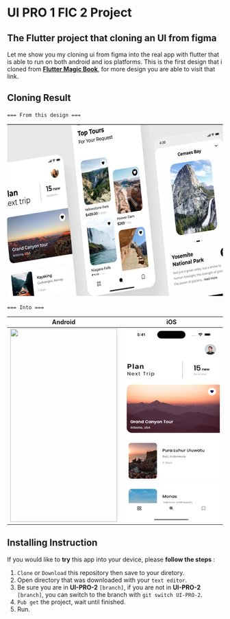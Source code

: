 # UI PRO 1 FIC 2 Project

## The Flutter project that cloning an UI from figma
Let me show you my cloning ui from figma into the real app with flutter that is able to run on both android and ios platforms. This is the first design that i cloned from **[Flutter Magic Book](https://www.figma.com/file/PreoFlFsdSfKIGFpNGwaT8/Flutter-MagicBook?node-id=305%3A189&t=vL19qSn0gqQ9jrib-0)**, for more design you are able to visit that link.

## Cloning Result
`=== From this design ===`

<img src="assets/docs/pro2_design.png" width="560" height="400"/>

`=== Into ===`

| Android                                                                | iOS                                                                |
| ---------------------------------------------------------------------- | ------------------------------------------------------------------ |
| <img src="assets/docs/pro2_android_gif.gif" width="250" height="450"/> | <img src="assets/docs/pro2_ios_gif.gif" width="250" height="450"/> |

## Installing Instruction
If you would like to **try** this app into your device, please **follow the steps** \: 

1. `Clone` or `Download` this repository then save to your diretory.
2. Open directory that was downloaded with your `text editor`.
3. Be sure you are in **UI-PRO-2** `[branch]`, if you are not in **UI-PRO-2** `[branch]`, you can switch to the branch with `git switch UI-PRO-2`.
4. `Pub get` the project, wait until finished. 
5. Run.